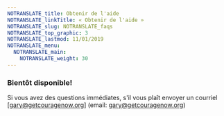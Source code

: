 ```yaml
---
NOTRANSLATE_title: Obtenir de l'aide
NOTRANSLATE_linkTitle: « Obtenir de l'aide »
NOTRANSLATE_slug: NOTRANSLATE_faqs
NOTRANSLATE_top_graphic: 3
NOTRANSLATE_lastmod: 11/01/2019
NOTRANSLATE_menu:
  NOTRANSLATE_main:
    NOTRANSLATE_weight: 30
---
```


### Bientôt disponible!

Si vous avez des questions immédiates, s'il vous plaît envoyer un courriel [gary@getcouragenow.org] (email: gary@getcouragenow.org)

